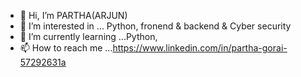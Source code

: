 - 👋 Hi, I’m PARTHA(ARJUN)
- 👀 I’m interested in ... Python, fronend & backend & Cyber security
- 🌱 I’m currently learning ...Python, 
- 📫 How to reach me ...https://www.linkedin.com/in/partha-gorai-57292631a

<!---
Arjun-py/Arjun-py is a ✨ special ✨ repository because its `README.md` (this file) appears on your GitHub profile.
You can click the Preview link to take a look at your changes.
--->
